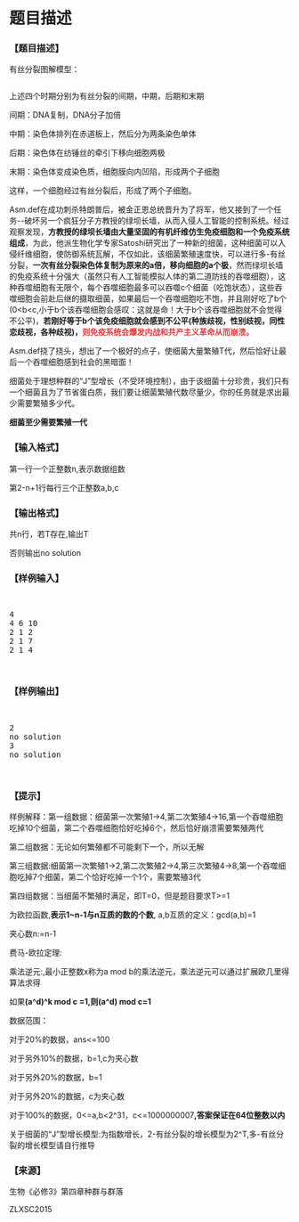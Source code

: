 # 题目描述


<h3>
【题目描述】
</h3>
<p>
有丝分裂图解模型：
</p>
<p>
<img src="/upload/image/20160217/20160217134514_43294.jpg" alt=""/> 
</p>
<p>
上述四个时期分别为有丝分裂的间期，中期，后期和末期
</p>
<p>
间期：DNA复制，DNA分子加倍
</p>
<p>
中期：染色体排列在赤道板上，然后分为两条染色单体
</p>
<p>
后期：染色体在纺锤丝的牵引下移向细胞两极
</p>
<p>
末期：染色体变成染色质，细胞膜向内凹陷，形成两个子细胞
</p>
<p>
这样，一个细胞经过有丝分裂后，形成了两个子细胞。
</p>
<p>
Asm.def在成功刺杀特朗普后，被金正恩总统晋升为了将军，他又接到了一个任务--破坏另一个疯狂分子方教授的绿坝长墙，从而入侵人工智能的控制系统。经过观察发现，<strong>方教授的绿坝长墙由大量坚固的有机纤维仿生免疫细胞和一个免疫系统组成</strong>，为此，他派生物化学专家Satoshi研究出了一种新的细菌，这种细菌可以入侵纤维细胞，使防御系统瓦解，不仅如此，该细菌繁殖速度快，可以进行多-有丝分裂，<strong>一次有丝分裂染色体复制为原来的a倍，移向细胞的a个极</strong>，然而绿坝长墙的免疫系统十分强大（虽然只有人工智能模拟人体的第二道防线的吞噬细胞），这种吞噬细胞有无限个，每个吞噬细胞最多可以吞噬c个细菌（吃饱状态），这些吞噬细胞会前赴后继的摄取细菌，如果最后一个吞噬细胞吃不饱，并且刚好吃了b个(0&lt;b&lt;c,小于b个该吞噬细胞会感叹：这就是命！大于b个该吞噬细胞就不会觉得不公平)，<strong>若刚好等于b个该免疫细胞就会感到不公平(种族歧视，性别歧视，同性恋歧视，各种歧视)，<span style="color:#E53333;">则免疫系统会爆发内战和共产主义革命从而崩溃。</span></strong> 
</p>
<p>
Asm.def挠了挠头，想出了一个极好的点子，使细菌大量繁殖T代，然后恰好让最后一个吞噬细胞感到社会的黑暗面！
</p>
<p>
细菌处于理想种群的“J”型增长（不受环境控制），由于该细菌十分珍贵，我们只有一个细菌且为了节省蛋白质，我们要让细菌繁殖代数尽量少，你的任务就是求出最少需要繁殖多少代。
</p>
<p>
<strong>细菌至少需要繁殖一代</strong> 
</p>
<h3>
【输入格式】
</h3>
<p>
第一行一个正整数n,表示数据组数
</p>
<p>
第2-n+1行每行三个正整数a,b,c
</p>
<h3>
【输出格式】
</h3>
<p>
共n行，若T存在,输出T
</p>
<p>
否则输出no solution
</p>
<h3>
【样例输入】
</h3>
<pre><p>
4
4 6 10
2 1 2
2 1 7
2 1 4
</p>
</pre>
<h3>
【样例输出】
</h3>
<pre><p>
2
no solution
3
no solution
</p>
</pre>
<h3>
【提示】
</h3>
<p>
样例解释：第一组数据：细菌第一次繁殖1-&gt;4,第二次繁殖4-&gt;16,第一个吞噬细胞吃掉10个细菌，第二个吞噬细胞恰好吃掉6个，然后恰好崩溃需要繁殖两代
</p>
<p>
第二组数据：无论如何繁殖都不可能剩下一个，所以无解
</p>
<p>
第三组数据:细菌第一次繁殖1-&gt;2,第二次繁殖2-&gt;4,第三次繁殖4-&gt;8,第一个吞噬细胞吃掉7个细菌，第二个恰好吃掉一个1个，需要繁殖3代
</p>
<p>
第四组数据：当细菌不繁殖时满足，即T=0，但是题目要求T&gt;=1
</p>
<p>
<img src="/upload/image/20160212/20160212020821_70992.gif" alt=""/>为欧拉函数,<strong>表示1~n-1与n互质的数的个数</strong>, a,b互质的定义：gcd(a,b)=1
</p>
<p>
夹心数n:<img src="/upload/image/20160212/20160212020938_38045.gif" alt=""/>=n-1
</p>
<p>
费马-欧拉定理:<img src="/upload/image/20160318/20160318154236_39623.gif" alt=""/> 
</p>
<p>
乘法逆元:<img src="/upload/image/20160318/20160318154210_47689.gif" alt=""/>,最小正整数x称为a mod b的乘法逆元，乘法逆元可以通过扩展欧几里得算法求得
</p>
<p>
如果<strong>(a^d)^k mod c =1,则(a^d) mod c=1</strong> 
</p>
<p>
数据范围：
</p>
<p>
对于20%的数据，ans&lt;=100
</p>
<p>
对于另外10%的数据，b=1,c为夹心数
</p>
<p>
对于另外20%的数据，b=1
</p>
<p>
对于另外20%的数据，c为夹心数
</p>
<p>
对于100%的数据，0&lt;=a,b&lt;2^31，c&lt;=1000000007<strong>,答案保证在64位整数以内</strong> 
</p>
<p>
关于细菌的“J”型增长模型:为指数增长，2-有丝分裂的增长模型为2^T,多-有丝分裂的增长模型请自行推导
</p>
<h3>
【来源】
</h3>
<p>
生物《必修3》第四章种群与群落 
</p>
<p>
ZLXSC2015
</p>
